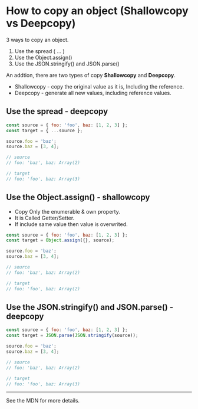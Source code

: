 # How to copy an object (Shallowcopy vs Deepcopy)

3 ways to copy an object.

1. Use the spread ( ... )
2. Use the Object.assign()
3. Use the JSON.stringify() and JSON.parse()

An addtion, there are two types of copy **Shallowcopy** and **Deepcopy**.

- Shallowcopy - copy the original value as it is, Including the reference.
- Deepcopy - generate all new values, including reference values.

## Use the spread - deepcopy

```js
const source = { foo: 'foo', baz: [1, 2, 3] };
const target = { ...source };

source.foo = 'baz';
source.baz = [3, 4];

// source
// foo: 'baz', baz: Array(2)

// target
// foo: 'foo', baz: Array(3)
```

## Use the Object.assign() - shallowcopy

- Copy Only the enumerable & own property.
- It is Called Getter/Setter.
- If include same value then value is overwrited.

```js
const source = { foo: 'foo', baz: [1, 2, 3] };
const target = Object.assign({}, source);

source.foo = 'baz';
source.baz = [3, 4];

// source
// foo: 'baz', baz: Array(2)

// target
// foo: 'foo', baz: Array(2)
```

## Use the JSON.stringify() and JSON.parse() - deepcopy

```js
const source = { foo: 'foo', baz: [1, 2, 3] };
const target = JSON.parse(JSON.stringify(source));

source.foo = 'baz';
source.baz = [3, 4];

// source
// foo: 'baz', baz: Array(2)

// target
// foo: 'foo', baz: Array(3)
```

---

See the MDN for more details.
